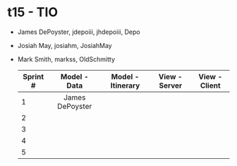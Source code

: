 # t15 - TIO

* James DePoyster, jdepoiii, jhdepoiii, Depo
* Josiah May, josiahm, JosiahMay
* Mark Smith, markss, OldSchmitty

  Sprint #  |   Model - Data   | Model - Itinerary |  View - Server    |   View - Client   |
  --------  | :--------------: | :---------------: | :---------------: | :---------------: |
   1        | James DePoyster  |                   |                   |                   |
   2        |                  |                   |                   |                   |
   3        |                  |                   |                   |                   |
   4        |                  |                   |                   |                   |
   5        |                  |                   |                   |                   |
